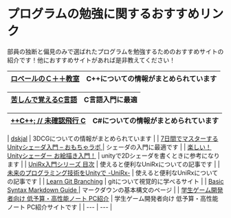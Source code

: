 # プログラムの勉強に関するおすすめリンク

部員の独断と偏見のみで選ばれたプログラムを勉強するためのおすすめサイトの紹介です！他におすすめサイトがあれば是非教えてください！

| [ロベールのＣ＋＋教室](http://www7b.biglobe.ne.jp/~robe/cpphtml/)  | C++についての情報がまとめられています |
| --- | --- |

| [苦しんで覚えるC言語](https://9cguide.appspot.com/) | C言語入門に最適 |
| --- | --- |

| [++C++; // 未確認飛行 C](https://ufcpp.net/) | C#についての情報がまとめられています |
| --- | --- |

| [dskjal](https://dskjal.com/) | 3DCGについての情報がまとめられています |
| [7日間でマスターするUnityシェーダ入門 – おもちゃラボ 	](https://nn-hokuson.hatenablog.com/entry/2018/02/15/140037) | シェーダの入門に最適です |
| [楽しい！Unityシェーダー お絵描き入門！](https://docs.google.com/presentation/d/1NMhx4HWuNZsjNRRlaFOu2ysjo04NgcpFlEhzodE8Rlg/edit#slide=id.g423da70889_217_0) | unityで2Dシェーダを書くときに参考になります |
| [UniRx入門シリーズ 目次](https://docs.google.com/presentation/d/1NMhx4HWuNZsjNRRlaFOu2ysjo04NgcpFlEhzodE8Rlg/edit#slide=id.g423da70889_217_0) | 使えると便利なUniRxについての記事です |
| [未来のプログラミング技術をUnityで -UniRx-](https://www.slideshare.net/torisoup/unity-unirx) | 使えると便利なUniRxについての記事です |
| [Learn Git Branching](https://learngitbranching.js.org/?locale=ja) | gitについて視覚的に学べるサイト |
| [Basic Syntax Markdown Guide ](https://www.markdownguide.org/basic-syntax/) | マークダウンの基本構文のページ |
| [学生ゲーム開発者向け 低予算・高性能ノート PC紹介](https://github.com/Reputeless/Laptops) | 学生ゲーム開発者向け 低予算・高性能ノート PC紹介サイトです |
| --- | --- |
